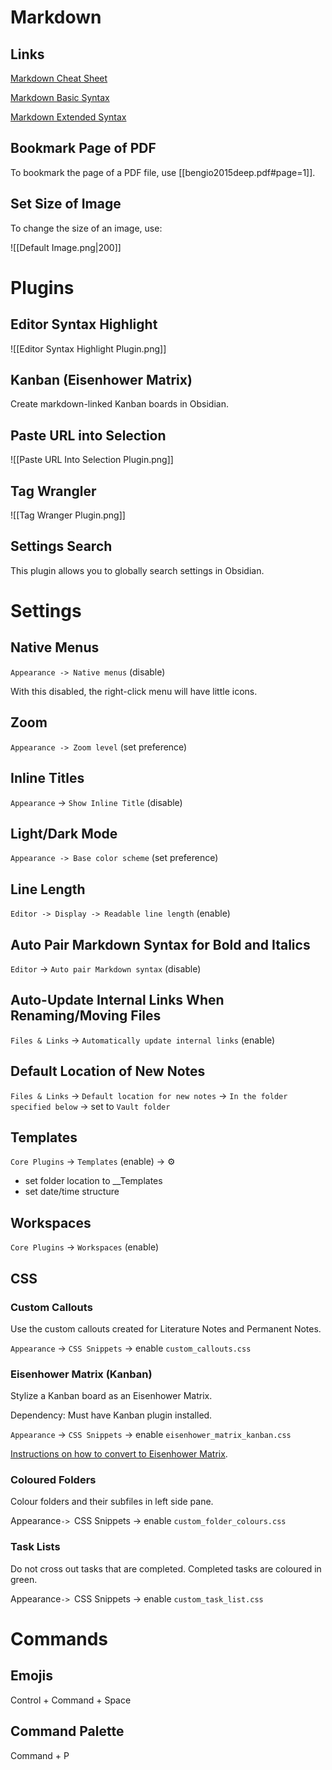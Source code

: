 # Markdown

## Links

[Markdown Cheat Sheet](https://www.markdownguide.org/cheat-sheet/)  
  
[Markdown Basic Syntax](https://www.markdownguide.org/basic-syntax/)  
  
[Markdown Extended Syntax](https://www.markdownguide.org/extended-syntax/)

## Bookmark Page of PDF

To bookmark the page of a PDF file, use [[bengio2015deep.pdf#page=1]].

## Set Size of Image

To change the size of an image, use:

![[Default Image.png|200]]

# Plugins

## Editor Syntax Highlight

![[Editor Syntax Highlight Plugin.png]]

## Kanban (Eisenhower Matrix)

Create markdown-linked Kanban boards in Obsidian.

## Paste URL into Selection

![[Paste URL Into Selection Plugin.png]]

## Tag Wrangler

![[Tag Wranger Plugin.png]]

## Settings Search

This plugin allows you to globally search settings in Obsidian.

# Settings

## Native Menus

`Appearance -> Native menus` (disable)

With this disabled, the right-click menu will have little icons.

## Zoom

`Appearance -> Zoom level` (set preference)

## Inline Titles

`Appearance` -> `Show Inline Title` (disable)  

## Light/Dark Mode

`Appearance -> Base color scheme` (set preference)

## Line Length

`Editor -> Display -> Readable line length` (enable)

## Auto Pair Markdown Syntax for Bold and Italics

`Editor` -> `Auto pair Markdown syntax` (disable)

## Auto-Update Internal Links When Renaming/Moving Files

`Files & Links` -> `Automatically update internal links` (enable)

## Default Location of New Notes

`Files & Links` -> `Default location for new notes` -> `In the folder specified below` -> set to `Vault folder`

## Templates

`Core Plugins` -> `Templates` (enable) -> ⚙️
- set folder location to \_\_Templates  
- set date/time structure

## Workspaces

`Core Plugins` -> `Workspaces` (enable)

## CSS

### Custom Callouts

Use the custom callouts created for Literature Notes and Permanent Notes.

```Appearance``` ->  ```CSS Snippets``` -> enable ```custom_callouts.css```

### Eisenhower Matrix (Kanban)

Stylize a Kanban board as an Eisenhower Matrix.

Dependency: Must have Kanban plugin installed.

```Appearance``` ->  ```CSS Snippets``` -> enable ```eisenhower_matrix_kanban.css```

[Instructions on how to convert to Eisenhower Matrix](https://tfthacker.com/eisenhower-matrix-kanban).

### Coloured Folders

Colour folders and their subfiles in left side pane.

Appearance``` ->  ```CSS Snippets -> enable ```custom_folder_colours.css```

### Task Lists

Do not cross out tasks that are completed. Completed tasks are coloured in green.

Appearance``` ->  ```CSS Snippets -> enable ```custom_task_list.css```

# Commands

## Emojis

Control + Command + Space

## Command Palette

Command + P
